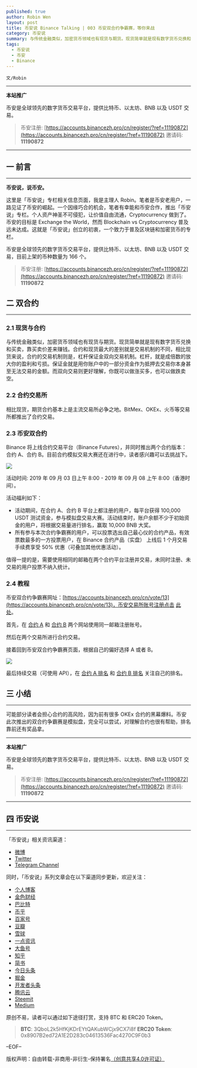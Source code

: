 ```yaml
---
published: true
author: Robin Wen
layout: post
title: 币安说 Binance Talking | 003 币安双合约争霸赛，等你来战
category: 币安说
summary: 与传统金融类似，加密货币领域也有现货与期货。现货简单就是现有数字货币兑换和买卖，靠买卖价差来赚钱。合约和现货最大的差别就是交易机制的不同，相比现货来说，合约的交易机制则是，杠杆保证金双向交易机制。杠杆，就是成倍数的放大你的盈利和亏损。保证金就是用你账户中的一部分资金作为抵押去交易你本身甚至无法交易的金额。而双向交易则更好理解，你既可以做涨买多，也可以做跌卖空。可能部分读者会担心合约的高风险，因为前有很多 OKEx 合约的黑幕爆料。币安此次推出的双合约争霸赛是模拟盘，完全可以尝试，对理解合约也很有帮助，排名靠前还有奖品拿。
tags:
  - 币安说
  - 币安
  - Binance
---
```


`文/Robin`

***

**本站推广**

币安是全球领先的数字货币交易平台，提供比特币、以太坊、BNB 以及 USDT 交易。

> 币安注册: [https://accounts.binancezh.pro/cn/register/?ref=11190872](https://accounts.binancezh.pro/cn/register/?ref=11190872)
> 邀请码: **11190872**

***

## 一 前言
***

**币安说，说币安。**

这里是「币安说」专栏相关信息页面，我是主理人 Robin。笔者是币安老用户，一路见证了币安的崛起。一个因缘巧合的机会，笔者有幸能和币安合作，推出「币安说」专栏。个人资产神圣不可侵犯，让价值自由流通，Cryptocurrency 做到了。币安的目标是 Exchange the World，然而 Blockchain vs Cryptocurrency 普及远未达成。这就是「币安说」创立的初衷，一个致力于普及区块链和加密货币的专栏。

币安是全球领先的数字货币交易平台，提供比特币、以太坊、BNB 以及 USDT 交易，目前上架的币种数量为 166 个。

> 币安注册: [https://accounts.binancezh.pro/cn/register/?ref=11190872](https://accounts.binancezh.pro/cn/register/?ref=11190872)
> 邀请码: **11190872**

## 二 双合约
***

### 2.1 现货与合约

与传统金融类似，加密货币领域也有现货与期货。现货简单就是现有数字货币兑换和买卖，靠买卖价差来赚钱。合约和现货最大的差别就是交易机制的不同，相比现货来说，合约的交易机制则是，杠杆保证金双向交易机制。杠杆，就是成倍数的放大你的盈利和亏损。保证金就是用你账户中的一部分资金作为抵押去交易你本身甚至无法交易的金额。而双向交易则更好理解，你既可以做涨买多，也可以做跌卖空。

### 2.2 合约交易所

相比现货，期货合约基本上是主流交易所必争之地。BitMex、OKEx、火币等交易所都推出了合约交易。

### 2.3 币安双合约

Binance 将上线合约交易平台（Binance Futures），并同时推出两个合约版本：合约 A、合约 B。目前合约模拟交易大赛还在进行中，读者感兴趣可以去挑战下。

![](https://cdn.dbarobin.com/binance/003/003-binance-contract-banner.png)

活动时间: 2019 年 09 月 03 日上午 8:00 - 2019 年 09 月 08 上午 8:00（香港时间）。

活动福利如下：

* 活动期间，在合约 A、合约 B 平台上都注册的用户，每平台获得 100,000 USDT 测试资金，参与模拟盘交易大赛。活动结束时，账户余额不少于初始资金的用户，将根据交易量进行排名，赢取 10,000 BNB 大奖。
* 所有参与本次合约争霸赛的用户，可以投票选出自己最心仪的合约产品，有效票数最多的一方投票用户，在 Binance 合约产品（实盘） 上线后 1 个月交易手续费享受 50% 优惠（可叠加其他优惠活动）。

值得一提的是，需要使用相同的邮箱在两个合约平台注册并交易，未同时注册、未交易的用户投票不纳入统计。

### 2.4 教程

币安双合约争霸赛网址：[https://accounts.binancezh.pro/cn/vote/13](https://accounts.binancezh.pro/cn/vote/13)，币安交易所账号注册点击 [此处](https://accounts.binancezh.pro/cn/register/?ref=11190872)。

首先，在 [合约 A](https://testnet.binancefuture.com/cn/futures/BTCUSDT) 和 [合约 B](https://testnet.jexzh.com) 两个网站使用同一邮箱注册账号。

然后在两个交易所进行合约交易。

接着回到币安双合约争霸赛页面，根据自己的偏好选择 A 或者 B。

![](https://cdn.dbarobin.com/binance/003/003-binance-contract-01.png)

最后持续交易（可使用 API），在 [合约 A 排名](https://testnet.binancefuture.com/en/activity) 和 [合约 B 排名](https://testnet.jex.com/cn/futures_market_1) 关注自己的排名。

## 三 小结
***

可能部分读者会担心合约的高风险，因为前有很多 OKEx 合约的黑幕爆料。币安此次推出的双合约争霸赛是模拟盘，完全可以尝试，对理解合约也很有帮助，排名靠前还有奖品拿。

***

**本站推广**

币安是全球领先的数字货币交易平台，提供比特币、以太坊、BNB 以及 USDT 交易。

> 币安注册: [https://accounts.binancezh.pro/cn/register/?ref=11190872](https://accounts.binancezh.pro/cn/register/?ref=11190872)
> 邀请码: **11190872**

***

## 四 币安说
***

「币安说」相关资讯渠道：

* [微博](https://weibo.com/rwio)
* [Twitter](https://twitter.com/vrwio)
* [Telegram Channel](https://t.me/BinanceTalking)

同时，「币安说」系列文章会在以下渠道同步更新，欢迎关注：

* [个人博客](https://dbarobin.com)
* [金色财经](https://www.jinse.com/member/29374)
* [巴比特](https://www.8btc.com/user/199009)
* [币乎](https://bihu.com/people/22207)
* [百家号](http://baijiahao.baidu.com/u?app_id=1642481132762660)
* [豆瓣](https://www.douban.com/people/robinwan/notes)
* [雪球](https://xueqiu.com/u/binance)
* [一点资讯](https://www.yidianzixun.com)
* [大鱼号](https://mp.dayu.com)
* [知乎](https://www.zhihu.com/people/wentasy)
* [简书](https://www.jianshu.com/c/65dfa1ee8b6a)
* [今日头条](https://www.toutiao.com/c/user/101084147997/)
* [掘金](https://juejin.im/user/5673ccae60b2260ee435f89a/posts)
* [开发者头条](https://toutiao.io/subjects/15354)
* [腾讯云](https://cloud.tencent.com/developer/column/2082)
* [Steemit](https://steemit.com/@robinwen)
* [Medium](https://medium.com/@robinwan)

原创不易，读者可以通过如下途径打赏，支持 BTC 和 ERC20 Token。

> **BTC**: 3QboL2k5HfKjKDrEYtQAKubWCjx9CX7i8f
> **ERC20 Token**: 0x8907B2ed72A1E2D283c04613536Fac4270C9F0b3

–EOF–

版权声明：自由转载-非商用-非衍生-保持署名<a href="http://creativecommons.org/licenses/by-nc-nd/4.0/deed.zh" target="_blank">（创意共享4.0许可证）</a>